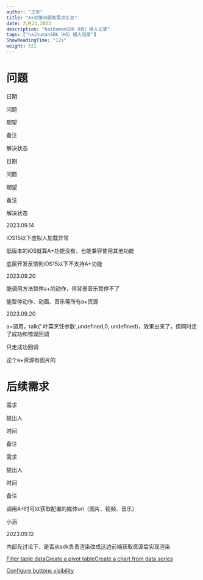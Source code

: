 ```yaml
---
author: "王宇"
title: "A+对接问题和需求汇总"
date: 九月21,2023
description: "haihumanSDK（H5）接入记录"
tags: ["haihumanSDK（H5）接入记录"]
ShowReadingTime: "12s"
weight: 521
---
```

问题
==

日期

问题

期望

备注

解决状态

日期

问题

期望

备注

解决状态

2023.09.14

IOS15以下虚拟人加载异常

低版本的iOS就算A+功能没有，也能兼容使用其他功能

底层开发反馈到iOS15以下不支持A+功能

  

2023.09.20

能调用方法暂停a+的动作，但背景音乐暂停不了

能暂停动作、动画、音乐等所有a+资源

  

2023.09.20

a+调用，talk(' 叶菜烹饪参数',undefined,0, undefined)，效果出来了，但同时走了成功和错误回调

  

只走成功回调

这个a+资源有图片的

  

  

  

  

后续需求
====

需求

提出人

时间

备注

需求

提出人

时间

备注

调用A+时可以获取配置的媒体url（图片、视频、音乐）

小涵

2023.09.12

内部先讨论下，是否从sdk负责渲染改成这边前端获取资源后实现渲染

  

  

  

  

  

  

  

  

[Filter table data](#)[Create a pivot table](#)[Create a chart from data series](#)

[Configure buttons visibility](/users/tfac-settings.action)